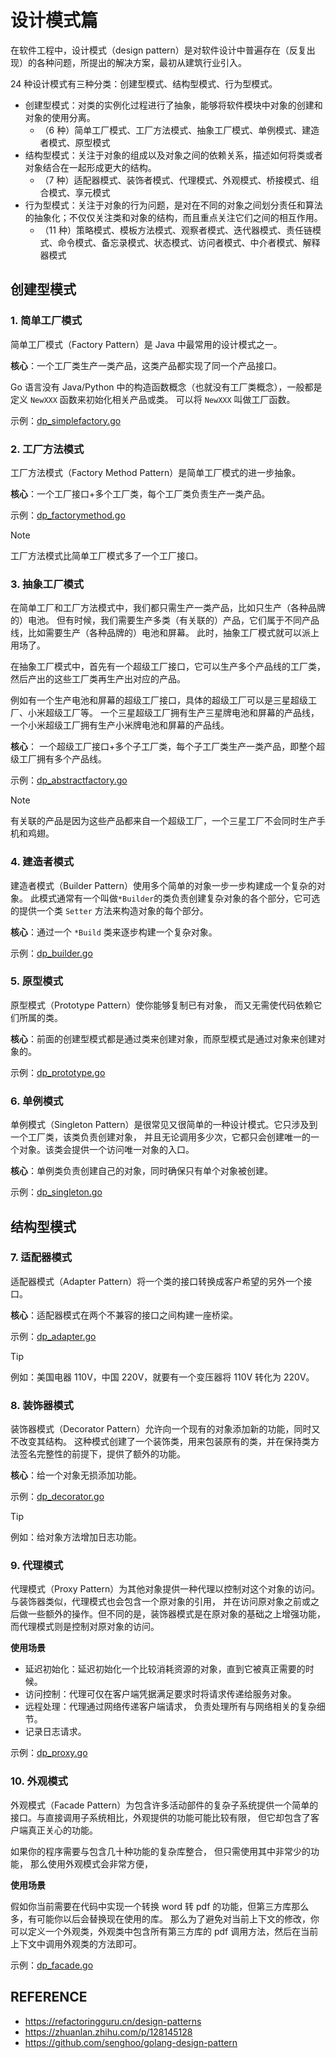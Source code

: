 # 设计模式篇

在软件工程中，设计模式（design pattern）是对软件设计中普遍存在（反复出现）的各种问题，所提出的解决方案，最初从建筑行业引入。

24 种设计模式有三种分类：创建型模式、结构型模式、行为型模式。

- 创建型模式：对类的实例化过程进行了抽象，能够将软件模块中对象的创建和对象的使用分离。
    - （6 种）简单工厂模式、工厂方法模式、抽象工厂模式、单例模式、建造者模式、原型模式
- 结构型模式：关注于对象的组成以及对象之间的依赖关系，描述如何将类或者对象结合在一起形成更大的结构。
    - （7 种）适配器模式、装饰者模式、代理模式、外观模式、桥接模式、组合模式、享元模式
- 行为型模式：关注于对象的行为问题，是对在不同的对象之间划分责任和算法的抽象化；不仅仅关注类和对象的结构，而且重点关注它们之间的相互作用。
    - （11 种）策略模式、模板方法模式、观察者模式、迭代器模式、责任链模式、命令模式、备忘录模式、状态模式、访问者模式、中介者模式、解释器模式

## 创建型模式

### 1. 简单工厂模式

简单工厂模式（Factory Pattern）是 Java 中最常用的设计模式之一。

**核心**：一个工厂类生产一类产品，这类产品都实现了同一个产品接口。

Go 语言没有 Java/Python 中的构造函数概念（也就没有工厂类概念），一般都是定义 `NewXXX` 函数来初始化相关产品或类。
可以将 `NewXXX` 叫做工厂函数。

示例：[dp_simplefactory.go](design_pattern/dp_simplefactory.go)

### 2. 工厂方法模式

工厂方法模式（Factory Method Pattern）是简单工厂模式的进一步抽象。

**核心**：一个工厂接口+多个工厂类，每个工厂类负责生产一类产品。

示例：[dp_factorymethod.go](design_pattern/dp_factorymethod.go)

> [!NOTE]
> 工厂方法模式比简单工厂模式多了一个工厂接口。

### 3. 抽象工厂模式

在简单工厂和工厂方法模式中，我们都只需生产一类产品，比如只生产（各种品牌的）电池。
但有时候，我们需要生产多类（有关联的）产品，它们属于不同产品线，比如需要生产（各种品牌的）电池和屏幕。
此时，抽象工厂模式就可以派上用场了。

在抽象工厂模式中，首先有一个超级工厂接口，它可以生产多个产品线的工厂类，然后产出的这些工厂类再生产出对应的产品。

例如有一个生产电池和屏幕的超级工厂接口，具体的超级工厂可以是三星超级工厂、小米超级工厂等。
一个三星超级工厂拥有生产三星牌电池和屏幕的产品线，一个小米超级工厂拥有生产小米牌电池和屏幕的产品线。

**核心**： 一个超级工厂接口+多个子工厂类，每个子工厂类生产一类产品，即整个超级工厂拥有多个产品线。

示例：[dp_abstractfactory.go](design_pattern/dp_abstractfactory.go)

> [!NOTE]
> 有关联的产品是因为这些产品都来自一个超级工厂，一个三星工厂不会同时生产手机和鸡翅。

### 4. 建造者模式

建造者模式（Builder Pattern）使用多个简单的对象一步一步构建成一个复杂的对象。
此模式通常有一个叫做`*Builder`的类负责创建复杂对象的各个部分，它可选的提供一个类 `Setter` 方法来构造对象的每个部分。

**核心**：通过一个 `*Build` 类来逐步构建一个复杂对象。

示例：[dp_builder.go](design_pattern/dp_builder.go)

### 5. 原型模式

原型模式（Prototype Pattern）使你能够复制已有对象， 而又无需使代码依赖它们所属的类。

**核心**：前面的创建型模式都是通过类来创建对象，而原型模式是通过对象来创建对象的。

示例：[dp_prototype.go](design_pattern/dp_prototype.go)

### 6. 单例模式

单例模式（Singleton Pattern）是很常见又很简单的一种设计模式。它只涉及到一个工厂类，该类负责创建对象，
并且无论调用多少次，它都只会创建唯一的一个对象。该类会提供一个访问唯一对象的入口。

**核心**：单例类负责创建自己的对象，同时确保只有单个对象被创建。

示例：[dp_singleton.go](design_pattern/dp_singleton.go)

## 结构型模式

### 7. 适配器模式

适配器模式（Adapter Pattern）将一个类的接口转换成客户希望的另外一个接口。

**核心**：适配器模式在两个不兼容的接口之间构建一座桥梁。

示例：[dp_adapter.go](design_pattern/dp_adapter.go)

> [!TIP]
> 例如：美国电器 110V，中国 220V，就要有一个变压器将 110V 转化为 220V。

### 8. 装饰器模式

装饰器模式（Decorator Pattern）允许向一个现有的对象添加新的功能，同时又不改变其结构。
这种模式创建了一个装饰类，用来包装原有的类，并在保持类方法签名完整性的前提下，提供了额外的功能。

**核心**：给一个对象无损添加功能。

示例：[dp_decorator.go](design_pattern/dp_decorator.go)

> [!TIP]
> 例如：给对象方法增加日志功能。

### 9. 代理模式

代理模式（Proxy Pattern）为其他对象提供一种代理以控制对这个对象的访问。与装饰器类似，代理模式也会包含一个原对象的引用，
并在访问原对象之前或之后做一些额外的操作。但不同的是，装饰器模式是在原对象的基础之上增强功能，
而代理模式则是控制对原对象的访问。

**使用场景**

- 延迟初始化：延迟初始化一个比较消耗资源的对象，直到它被真正需要的时候。
- 访问控制：代理可仅在客户端凭据满足要求时将请求传递给服务对象。
- 远程处理：代理通过网络传递客户端请求， 负责处理所有与网络相关的复杂细节。
- 记录日志请求。

示例：[dp_proxy.go](design_pattern/dp_proxy.go)

### 10. 外观模式

外观模式（Facade Pattern）为包含许多活动部件的复杂子系统提供一个简单的接口。与直接调用子系统相比，外观提供的功能可能比较有限，
但它却包含了客户端真正关心的功能。

如果你的程序需要与包含几十种功能的复杂库整合， 但只需使用其中非常少的功能， 那么使用外观模式会非常方便，

**使用场景**

假如你当前需要在代码中实现一个转换 word 转 pdf 的功能，但第三方库那么多，有可能你以后会替换现在使用的库。
那么为了避免对当前上下文的修改，你可以定义一个外观类，外观类中包含所有第三方库的 pdf 调用方法，然后在当前上下文中调用外观类的方法即可。

示例：[dp_facade.go](design_pattern/dp_facade.go)

## REFERENCE

- https://refactoringguru.cn/design-patterns
- https://zhuanlan.zhihu.com/p/128145128
- https://github.com/senghoo/golang-design-pattern